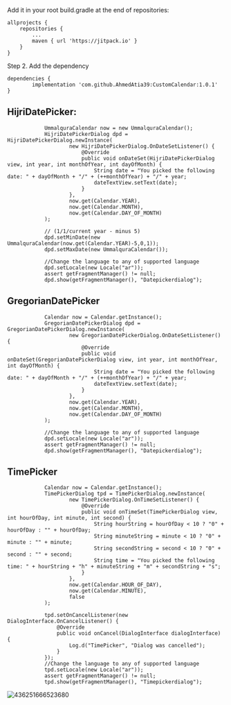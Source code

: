 Add it in your root build.gradle at the end of repositories:

	allprojects {
		repositories {
			...
			maven { url 'https://jitpack.io' }
		}
	}
Step 2. Add the dependency

	dependencies {
	        implementation 'com.github.AhmedAtia39:CustomCalendar:1.0.1'
	}



HijriDatePicker:
-----------------

                UmmalquraCalendar now = new UmmalquraCalendar();
                HijriDatePickerDialog dpd = HijriDatePickerDialog.newInstance(
                        new HijriDatePickerDialog.OnDateSetListener() {
                            @Override
                            public void onDateSet(HijriDatePickerDialog view, int year, int monthOfYear, int dayOfMonth) {
                                String date = "You picked the following date: " + dayOfMonth + "/" + (++monthOfYear) + "/" + year;
                                dateTextView.setText(date);
                            }
                        },
                        now.get(Calendar.YEAR),
                        now.get(Calendar.MONTH),
                        now.get(Calendar.DAY_OF_MONTH)
                );

                // (1/1/current year - minus 5)
                dpd.setMinDate(new UmmalquraCalendar(now.get(Calendar.YEAR)-5,0,1));
                dpd.setMaxDate(new UmmalquraCalendar());

                //Change the language to any of supported language
                dpd.setLocale(new Locale("ar"));
                assert getFragmentManager() != null;
                dpd.show(getFragmentManager(), "Datepickerdialog");
		




GregorianDatePicker
-------------------

                Calendar now = Calendar.getInstance();
                GregorianDatePickerDialog dpd = GregorianDatePickerDialog.newInstance(
                        new GregorianDatePickerDialog.OnDateSetListener() {
                            @Override
                            public void onDateSet(GregorianDatePickerDialog view, int year, int monthOfYear, int dayOfMonth) {
                                String date = "You picked the following date: " + dayOfMonth + "/" + (++monthOfYear) + "/" + year;
                                dateTextView.setText(date);
                            }
                        },
                        now.get(Calendar.YEAR),
                        now.get(Calendar.MONTH),
                        now.get(Calendar.DAY_OF_MONTH)
                );

                //Change the language to any of supported language
                dpd.setLocale(new Locale("ar"));
                assert getFragmentManager() != null;
                dpd.show(getFragmentManager(), "Datepickerdialog");
                



TimePicker 
----------

                Calendar now = Calendar.getInstance();
                TimePickerDialog tpd = TimePickerDialog.newInstance(
                        new TimePickerDialog.OnTimeSetListener() {
                            @Override
                            public void onTimeSet(TimePickerDialog view, int hourOfDay, int minute, int second) {
                                String hourString = hourOfDay < 10 ? "0" + hourOfDay : "" + hourOfDay;
                                String minuteString = minute < 10 ? "0" + minute : "" + minute;
                                String secondString = second < 10 ? "0" + second : "" + second;
                                String time = "You picked the following time: " + hourString + "h" + minuteString + "m" + secondString + "s";
                            }
                        },
                        now.get(Calendar.HOUR_OF_DAY),
                        now.get(Calendar.MINUTE),
                        false
                );

                tpd.setOnCancelListener(new DialogInterface.OnCancelListener() {
                    @Override
                    public void onCancel(DialogInterface dialogInterface) {
                        Log.d("TimePicker", "Dialog was cancelled");
                    }
                });
                //Change the language to any of supported language
                tpd.setLocale(new Locale("ar"));
                assert getFragmentManager() != null;
                tpd.show(getFragmentManager(), "Timepickerdialog");
                
 
 ![436251666523680](https://user-images.githubusercontent.com/28944401/198265911-cb45e035-3bfa-4486-9002-701c5dfbff94.jpg)

                
